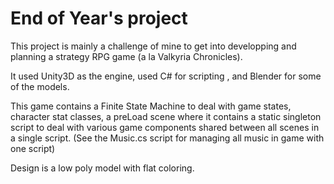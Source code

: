# End of Year's project
This project is mainly a challenge of mine to get into developping and planning a strategy RPG game (a la Valkyria Chronicles).

It used Unity3D as the engine, used C# for scripting , and Blender for some of the models.

This game contains a Finite State Machine to deal with game states, character stat classes, a preLoad scene where it contains a static singleton script to deal with various game components shared between all scenes in a single script. (See the Music.cs script for managing all music in game with one script)

Design is a low poly model with flat coloring. 
